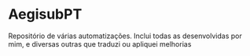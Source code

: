 # AegisubPT

Repositório de várias automatizações. Inclui todas as desenvolvidas por mim, e diversas outras que traduzi ou apliquei melhorias
